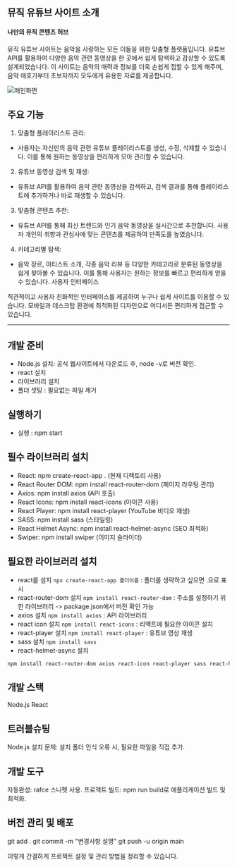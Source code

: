 ## 뮤직 유튜브 사이트 소개
#### 나만의 뮤직 콘텐츠 허브
뮤직 유튜브 사이트는 음악을 사랑하는 모든 이들을 위한 맞춤형 플랫폼입니다.
유튜브 API를 활용하여 다양한 음악 관련 동영상을 한 곳에서 쉽게 탐색하고 감상할 수 있도록 설계되었습니다.
이 사이트는 음악의 매력과 정보를 더욱 손쉽게 접할 수 있게 해주며, 음악 애호가부터 초보자까지 모두에게 유용한 자료를 제공합니다.

<img src="https://github.com/123dd654/playlist_api2/assets/161431124/f71d7e2d-429e-45ef-8653-b32fc8babe5c" alt="메인화면">


## 주요 기능

01. 맞춤형 플레이리스트 관리:
* 사용자는 자신만의 음악 관련 유튜브 플레이리스트를 생성, 수정, 삭제할 수 있습니다. 이를 통해 원하는 동영상을 편리하게 모아 관리할 수 있습니다.
  
02. 유튜브 동영상 검색 및 재생:
* 유튜브 API를 활용하여 음악 관련 동영상을 검색하고, 검색 결과를 통해 플레이리스트에 추가하거나 바로 재생할 수 있습니다.
  
03. 맞춤형 콘텐츠 추천:
* 유튜브 API를 통해 최신 트렌드와 인기 음악 동영상을 실시간으로 추천합니다. 사용자 개인의 취향과 관심사에 맞는 콘텐츠를 제공하여 만족도를 높였습니다.
  
04. 카테고리별 탐색:
* 음악 장르, 아티스트 소개, 각종 음악 리뷰 등 다양한 카테고리로 분류된 동영상을 쉽게 찾아볼 수 있습니다. 이를 통해 사용자는 원하는 정보를 빠르고 편리하게 얻을 수 있습니다.
사용자 인터페이스

직관적이고 사용자 친화적인 인터페이스를 제공하여 누구나 쉽게 사이트를 이용할 수 있습니다. 모바일과 데스크탑 환경에 최적화된 디자인으로 어디서든 편리하게 접근할 수 있습니다.

----

## 개발 준비
* Node.js 설치: 공식 웹사이트에서 다운로드 후, node -v로 버전 확인.
* react 설치
* 라이브러리 설치
* 폴더 셋팅 : 필요없는 파일 제거


## 실행하기
* 실행 : npm start

## 필수 라이브러리 설치
* React: npm create-react-app . (현재 디렉토리 사용)
* React Router DOM: npm install react-router-dom (페이지 라우팅 관리)
* Axios: npm install axios (API 호출)
* React Icons: npm install react-icons (아이콘 사용)
* React Player: npm install react-player (YouTube 비디오 재생)
* SASS: npm install sass (스타일링)
* React Helmet Async: npm install react-helmet-async (SEO 최적화)
* Swiper: npm install swiper (이미지 슬라이더)

## 필요한 라이브러리 설치
- react를 설치 `npx create-react-app 폴더이름` : 폴더를 생략하고 싶으면 .으로 표시
- react-router-dom 설치 `npm install react-router-dom` : 주소를 설정하기 위한 라이브러리 -> package.json에서 버전 확인 가능
- axios 설치 `npm install axios` : API 라이브러리
- react icon 설치 `npm install react-icons` : 리액트에 필요한 아이콘 설치
- react-player 설치 `npm install react-player` : 유튜브 영상 재생
- sass 설치 `npm install sass`
- react-helmet-async 설치

````bash
npm install react-router-dom axios react-icon react-player sass react-helmet-async swiper
````

## 개발 스택
Node.js
React


## 트러블슈팅
Node.js 설치 문제: 설치 폴더 인식 오류 시, 필요한 파일을 직접 추가.

## 개발 도구
자동완성: rafce 스니펫 사용.
프로젝트 빌드: npm run build로 애플리케이션 빌드 및 최적화.

## 버전 관리 및 배포
git add .
git commit -m "변경사항 설명"
git push -u origin main

이렇게 간결하게 프로젝트 설정 및 관리 방법을 정리할 수 있습니다.
